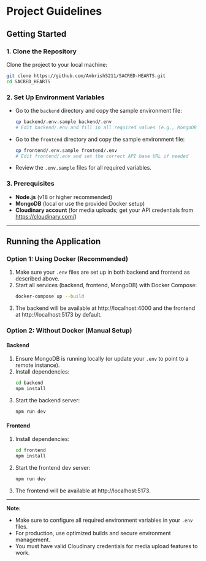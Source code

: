 # Project Guidelines

## Getting Started

### 1. Clone the Repository
Clone the project to your local machine:
```bash
git clone https://github.com/Ambrish5211/SACRED-HEARTS.git
cd SACRED_HEARTS
```

### 2. Set Up Environment Variables
- Go to the `backend` directory and copy the sample environment file:
  ```bash
  cp backend/.env.sample backend/.env
  # Edit backend/.env and fill in all required values (e.g., MongoDB URI, Cloudinary credentials, etc.)
  ```
- Go to the `frontend` directory and copy the sample environment file:
  ```bash
  cp frontend/.env.sample frontend/.env
  # Edit frontend/.env and set the correct API base URL if needed
  ```
- Review the `.env.sample` files for all required variables.

### 3. Prerequisites
- **Node.js** (v18 or higher recommended)
- **MongoDB** (local or use the provided Docker setup)
- **Cloudinary account** (for media uploads; get your API credentials from https://cloudinary.com/)

---

## Running the Application

### Option 1: Using Docker (Recommended)
1. Make sure your `.env` files are set up in both backend and frontend as described above.
2. Start all services (backend, frontend, MongoDB) with Docker Compose:
   ```bash
   docker-compose up --build
   ```
3. The backend will be available at http://localhost:4000 and the frontend at http://localhost:5173 by default.

### Option 2: Without Docker (Manual Setup)

#### Backend
1. Ensure MongoDB is running locally (or update your `.env` to point to a remote instance).
2. Install dependencies:
   ```bash
   cd backend
   npm install
   ```
3. Start the backend server:
   ```bash
   npm run dev
   ```

#### Frontend
1. Install dependencies:
   ```bash
   cd frontend
   npm install
   ```
2. Start the frontend dev server:
   ```bash
   npm run dev
   ```
3. The frontend will be available at http://localhost:5173.

---

**Note:**
- Make sure to configure all required environment variables in your `.env` files.
- For production, use optimized builds and secure environment management.
- You must have valid Cloudinary credentials for media upload features to work.

